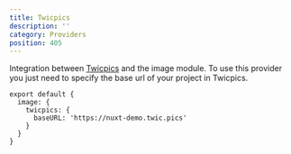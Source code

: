 ```yaml
---
title: Twicpics
description: ''
category: Providers
position: 405
---
```


Integration between [Twicpics](https://www.twicpics.com) and the image module.
To use this provider you just need to specify the base url of your project in Twicpics.

```js{}[nuxt.config.js]
export default {
  image: {
    twicpics: {
      baseURL: 'https://nuxt-demo.twic.pics'
    }
  }
}
```
